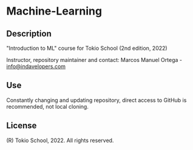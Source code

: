 # Machine-Learning

## Description
"Introduction to ML" course for Tokio School (2nd edition, 2022)

Instructor, repository maintainer and contact: Marcos Manuel Ortega - info@indavelopers.com

## Use
Constantly changing and updating repository, direct access to GitHub is recommended, not local cloning.

## License
(R) Tokio School, 2022. All rights reserved.
